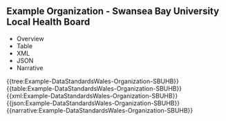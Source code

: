 <div class="warning"><span class="ClinicalWarn"></span></div>

## Example Organization - Swansea Bay University Local Health Board

<div class="tab-wrap">
  <ul class="tab-head">
    <li class="tablink" onclick="openCity(this,'tabtree')" data-target="tabtree">
      Overview
    </li>
    <li class="tablink" onclick="openCity(this,'tabtable')" data-target="tabtable">
      Table
    </li>
    <li class="tablink tab-active" onclick="openCity(this,'tabxml')" data-target="tabxml">
      XML
    </li>    
    <li class="tablink" onclick="openCity(this,'tabjson')" data-target="tabjson">
      JSON
    </li>    
    <li class="tablink" onclick="openCity(this,'tabnarrative')" data-target="tabnarrative">
      Narrative
    </li>
  </ul>
  <div class="tab-main">
    <div id="tabtree" class="tabcontent">
      {{tree:Example-DataStandardsWales-Organization-SBUHB}}
    </div>
    <div id="tabtable" class="tabcontent">
      {{table:Example-DataStandardsWales-Organization-SBUHB}}
    </div>       
    <div id="tabxml" class="tabcontent active">      
      {{xml:Example-DataStandardsWales-Organization-SBUHB}}
    </div>
    <div id="tabjson" class="tabcontent">
      {{json:Example-DataStandardsWales-Organization-SBUHB}}
    </div>       
    <div id="tabnarrative" class="tabcontent">
      {{narrative:Example-DataStandardsWales-Organization-SBUHB}}
    </div>  
  </div>
</div>
